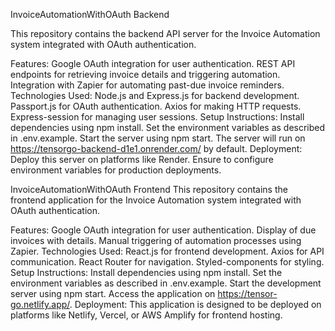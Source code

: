 InvoiceAutomationWithOAuth Backend

This repository contains the backend API server for the Invoice Automation system integrated with OAuth authentication.

Features:
Google OAuth integration for user authentication.
REST API endpoints for retrieving invoice details and triggering automation.
Integration with Zapier for automating past-due invoice reminders.
Technologies Used:
Node.js and Express.js for backend development.
Passport.js for OAuth authentication.
Axios for making HTTP requests.
Express-session for managing user sessions.
Setup Instructions:
Install dependencies using npm install.
Set the environment variables as described in .env.example.
Start the server using npm start.
The server will run on https://tensorgo-backend-d1e1.onrender.com/ by default.
Deployment:
Deploy this server on platforms like Render.
Ensure to configure environment variables for production deployments.

InvoiceAutomationWithOAuth Frontend
This repository contains the frontend application for the Invoice Automation system integrated with OAuth authentication.

Features:
Google OAuth integration for user authentication.
Display of due invoices with details.
Manual triggering of automation processes using Zapier.
Technologies Used:
React.js for frontend development.
Axios for API communication.
React Router for navigation.
Styled-components for styling.
Setup Instructions:
Install dependencies using npm install.
Set the environment variables as described in .env.example.
Start the development server using npm start.
Access the application on https://tensor-go.netlify.app/.
Deployment:
This application is designed to be deployed on platforms like Netlify, Vercel, or AWS Amplify for frontend hosting.